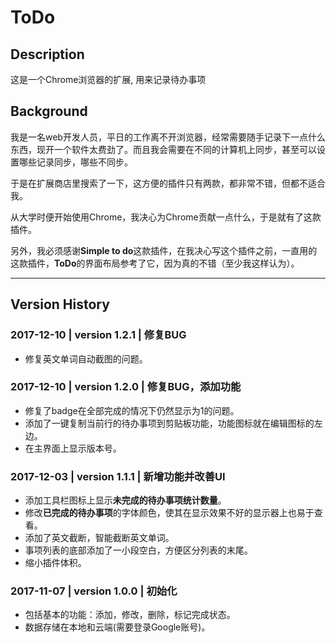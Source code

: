 # ToDo

## Description

这是一个Chrome浏览器的扩展, 用来记录待办事项

## Background

我是一名web开发人员，平日的工作离不开浏览器，经常需要随手记录下一点什么东西，现开一个软件太费劲了。而且我会需要在不同的计算机上同步，甚至可以设置哪些记录同步，哪些不同步。

于是在扩展商店里搜索了一下，这方便的插件只有两款，都非常不错，但都不适合我。

从大学时便开始使用Chrome，我决心为Chrome贡献一点什么，于是就有了这款插件。

另外，我必须感谢**Simple to do**这款插件，在我决心写这个插件之前，一直用的这款插件，**ToDo**的界面布局参考了它，因为真的不错（至少我这样认为）。

---

## Version History

### 2017-12-10 | version 1.2.1 | 修复BUG

- 修复英文单词自动截图的问题。

### 2017-12-10 | version 1.2.0 | 修复BUG，添加功能
- 修复了badge在全部完成的情况下仍然显示为1的问题。
- 添加了一键复制当前行的待办事项到剪贴板功能，功能图标就在编辑图标的左边。
- 在主界面上显示版本号。

### 2017-12-03 | version 1.1.1 | 新增功能并改善UI

- 添加工具栏图标上显示**未完成的待办事项统计数量**。
- 修改**已完成的待办事项**的字体颜色，使其在显示效果不好的显示器上也易于查看。
- 添加了英文截断，智能截断英文单词。
- 事项列表的底部添加了一小段空白，方便区分列表的末尾。
- 缩小插件体积。

### 2017-11-07 | version 1.0.0 | 初始化

- 包括基本的功能：添加，修改，删除，标记完成状态。
- 数据存储在本地和云端(需要登录Google账号)。